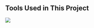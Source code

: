 <div style="width=auto;hieght=5vh;background-color:blue;"></div>



## Tools Used in This Project
<img src="https://skillicons.dev/icons?i=git,vscode,css,html,markdown,svg,github" />
